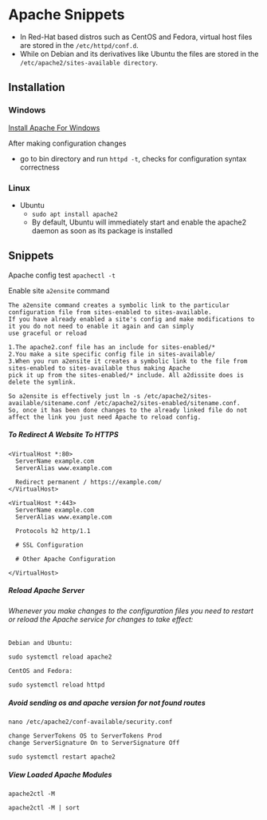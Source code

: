 # Apache Snippets

+ In Red-Hat based distros such as CentOS and Fedora, virtual host files are stored in the `/etc/httpd/conf.d`. 
+ While on Debian and its derivatives like Ubuntu the files are stored in the `/etc/apache2/sites-available directory`.

## Installation

### Windows
[Install Apache For Windows](https://www.apachelounge.com/download/)

After making configuration changes
+ go to bin directory and run `httpd -t`, checks for configuration syntax correctness

### Linux
- Ubuntu
  - `sudo apt install apache2` 
  - By default, Ubuntu will immediately start and enable the apache2 daemon as soon as its package is installed


## Snippets

Apache config test
```apachectl -t```

Enable site `a2ensite` command
```
The a2ensite command creates a symbolic link to the particular configuration file from sites-enabled to sites-available. 
If you have already enabled a site's config and make modifications to it you do not need to enable it again and can simply 
use graceful or reload

1.The apache2.conf file has an include for sites-enabled/*
2.You make a site specific config file in sites-available/
3.When you run a2ensite it creates a symbolic link to the file from sites-enabled to sites-available thus making Apache 
pick it up from the sites-enabled/* include. All a2dissite does is delete the symlink.

So a2ensite is effectively just ln -s /etc/apache2/sites-available/sitename.conf /etc/apache2/sites-enabled/sitename.conf. 
So, once it has been done changes to the already linked file do not affect the link you just need Apache to reload config.
```

##### To Redirect A Website To HTTPS
```
<VirtualHost *:80> 
  ServerName example.com
  ServerAlias www.example.com

  Redirect permanent / https://example.com/
</VirtualHost>

<VirtualHost *:443>
  ServerName example.com
  ServerAlias www.example.com

  Protocols h2 http/1.1

  # SSL Configuration

  # Other Apache Configuration

</VirtualHost>

```

##### Reload Apache Server
###### Whenever you make changes to the configuration files you need to restart or reload the Apache service for changes to take effect:
```
Debian and Ubuntu:

sudo systemctl reload apache2

CentOS and Fedora:

sudo systemctl reload httpd
```

##### Avoid sending os and apache version for not found routes
```
nano /etc/apache2/conf-available/security.conf

change ServerTokens OS to ServerTokens Prod
change ServerSignature On to ServerSignature Off

sudo systemctl restart apache2
```

##### View Loaded Apache Modules
```
apache2ctl -M

apache2ctl -M | sort
```

